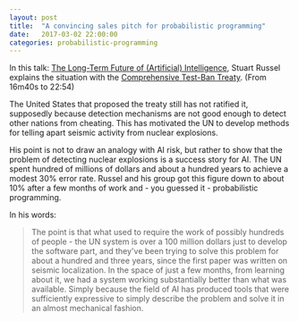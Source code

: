 ```yaml
---
layout: post
title:  "A convincing sales pitch for probabilistic programming"
date:   2017-03-02 22:00:00
categories: probabilistic-programming
---
```


In this talk: [The Long-Term Future of (Artificial) Intelligence](https://youtu.be/GYQrNfSmQ0M?t=16m40s),
Stuart Russel explains the situation with the 
[Comprehensive Test-Ban Treaty](https://en.wikipedia.org/wiki/Comprehensive_Nuclear-Test-Ban_Treaty).
(From 16m40s to 22:54)

The United States that proposed the treaty still has not ratified it, supposedly because detection
mechanisms are not good enough to detect other nations from cheating. This has motivated the UN
to develop methods for telling apart seismic activity from nuclear explosions.

His point is not to draw an analogy with AI risk, but rather to show that the problem of detecting
nuclear explosions is a success story for AI. The UN spent hundred of millions of dollars and
about a hundred years to achieve a modest 30% error rate. Russel and his group got this figure
down to about 10% after a few months of work and - you guessed it - probabilistic programming.

In his words:

> The point is that what used to require the work of possibly hundreds of people - the UN system is
> over a 100 million dollars just to develop the software part, and they've been trying to solve
> this problem for about a hundred and three years, since the first paper was written on seismic
> localization. In the space of just a few months, from learning about it, we had a system working
> substantially better than what was available. Simply because the field of AI has produced tools
> that were sufficiently expressive to simply describe the problem and solve it in an almost
> mechanical fashion.

